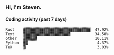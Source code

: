 ### Hi, I'm Steven.

#### Coding activity (past 7 days)
```
Rust    ▓▓▓▓▓▓▓▓▓▓▓▓▓▓▓▓▓▓▓▓▓▓▓▓▓▓▓▓▓▓  47.92%
Text    ▓▓▓▓▓▓▓▓▓▓▓▓▓▓▓▓▓▓▓▓▓           34.58%
other   ▓▓▓▓▓▓                          10.11%
Python  ▓▓                               4.37%
TeX     ▓                                3.03%
```
